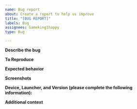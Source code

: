 ```yaml
---
name: Bug report
about: Create a report to help us improve
title: "[BUG REPORT]"
labels: Bug
assignees: Gameking1happy
type: Bug

---
```

<!--IF THIS IS A SECURITY VULNERABILITY OPEN A REPORT FOR THAT HERE: https://github.com/Gameking1happy-Development/GK1H-T1.21.1Fa/security/advisories/new-->
**Describe the bug**  
<!--Give a clear and concise description of what the bug is.-->

**To Reproduce**  
<!--Provide steps to reproduce the behavior, like so:  
1. Go to '...'  
2. Click on '....'  
3. Scroll down to '....'  
4. See error-->

**Expected behavior**  
<!--Give a clear and concise description of what you expected to happen.-->

**Screenshots**  
<!--If applicable, add screenshots to help explain your problem.-->

**Device, Launcher, and Version (please complete the following information):**  
<!--Windows/MacOS/Linux  
OS Version  
Modrinth/CurseForge/ATLauncher/Prism Launcher/Minecraft Launcher/Other  
Client/Server  
Modpack Version-->

**Additional context**  
<!--Add any other context about the problem here.-->
